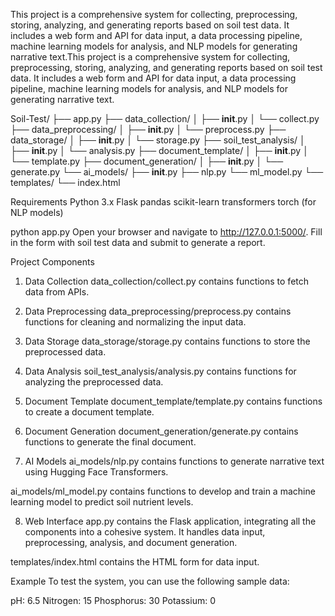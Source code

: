 This project is a comprehensive system for collecting, preprocessing, storing, analyzing, and generating reports based on soil test data. It includes a web form and API for data input, a data processing pipeline, machine learning models for analysis, and NLP models for generating narrative text.This project is a comprehensive system for collecting, preprocessing, storing, analyzing, and generating reports based on soil test data. It includes a web form and API for data input, a data processing pipeline, machine learning models for analysis, and NLP models for generating narrative text.


Soil-Test/
├── app.py
├── data_collection/
│   ├── __init__.py
│   └── collect.py
├── data_preprocessing/
│   ├── __init__.py
│   └── preprocess.py
├── data_storage/
│   ├── __init__.py
│   └── storage.py
├── soil_test_analysis/
│   ├── __init__.py
│   └── analysis.py
├── document_template/
│   ├── __init__.py
│   └── template.py
├── document_generation/
│   ├── __init__.py
│   └── generate.py
└── ai_models/
    ├── __init__.py
    ├── nlp.py
    └── ml_model.py
└── templates/
    └── index.html


Requirements
Python 3.x
Flask
pandas
scikit-learn
transformers
torch (for NLP models)


python app.py
Open your browser and navigate to http://127.0.0.1:5000/. Fill in the form with soil test data and submit to generate a report.


Project Components
1. Data Collection
data_collection/collect.py contains functions to fetch data from APIs.

2. Data Preprocessing
data_preprocessing/preprocess.py contains functions for cleaning and normalizing the input data.

3. Data Storage
data_storage/storage.py contains functions to store the preprocessed data.

4. Data Analysis
soil_test_analysis/analysis.py contains functions for analyzing the preprocessed data.

5. Document Template
document_template/template.py contains functions to create a document template.

6. Document Generation
document_generation/generate.py contains functions to generate the final document.

7. AI Models
ai_models/nlp.py contains functions to generate narrative text using Hugging Face Transformers.

ai_models/ml_model.py contains functions to develop and train a machine learning model to predict soil nutrient levels.

8. Web Interface
app.py contains the Flask application, integrating all the components into a cohesive system. It handles data input, preprocessing, analysis, and document generation.

templates/index.html contains the HTML form for data input.


Example
To test the system, you can use the following sample data:

pH: 6.5
Nitrogen: 15
Phosphorus: 30
Potassium: 0

